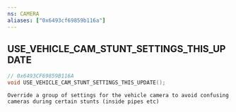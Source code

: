 ```yaml
---
ns: CAMERA
aliases: ["0x6493cf69859b116a"]
---
```

## USE_VEHICLE_CAM_STUNT_SETTINGS_THIS_UPDATE

```c
// 0x6493CF69859B116A
void USE_VEHICLE_CAM_STUNT_SETTINGS_THIS_UPDATE();
```

```
Override a group of settings for the vehicle camera to avoid confusing cameras during certain stunts (inside pipes etc)
```
